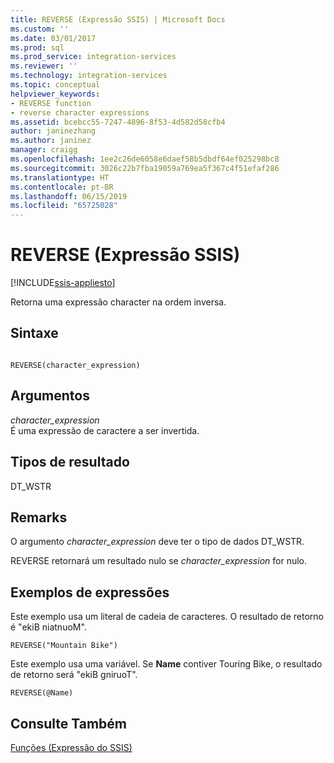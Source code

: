 ```yaml
---
title: REVERSE (Expressão SSIS) | Microsoft Docs
ms.custom: ''
ms.date: 03/01/2017
ms.prod: sql
ms.prod_service: integration-services
ms.reviewer: ''
ms.technology: integration-services
ms.topic: conceptual
helpviewer_keywords:
- REVERSE function
- reverse character expressions
ms.assetid: bcebcc55-7247-4896-8f53-4d582d58cfb4
author: janinezhang
ms.author: janinez
manager: craigg
ms.openlocfilehash: 1ee2c26de6058e6daef58b5dbdf64ef025298bc8
ms.sourcegitcommit: 3026c22b7fba19059a769ea5f367c4f51efaf286
ms.translationtype: HT
ms.contentlocale: pt-BR
ms.lasthandoff: 06/15/2019
ms.locfileid: "65725028"
---
```

# <a name="reverse-ssis-expression"></a>REVERSE (Expressão SSIS)

[!INCLUDE[ssis-appliesto](../../includes/ssis-appliesto-ssvrpluslinux-asdb-asdw-xxx.md)]


  Retorna uma expressão character na ordem inversa.  
  
## <a name="syntax"></a>Sintaxe  
  
```  
  
REVERSE(character_expression)  
```  
  
## <a name="arguments"></a>Argumentos  
 *character_expression*  
 É uma expressão de caractere a ser invertida.  
  
## <a name="result-types"></a>Tipos de resultado  
 DT_WSTR  
  
## <a name="remarks"></a>Remarks  
 O argumento *character_expression* deve ter o tipo de dados DT_WSTR.  
  
 REVERSE retornará um resultado nulo se *character_expression* for nulo.  
  
## <a name="expression-examples"></a>Exemplos de expressões  
 Este exemplo usa um literal de cadeia de caracteres. O resultado de retorno é "ekiB niatnuoM".  
  
```  
REVERSE("Mountain Bike")  
```  
  
 Este exemplo usa uma variável. Se **Name** contiver Touring Bike, o resultado de retorno será "ekiB gniruoT".  
  
```  
REVERSE(@Name)  
```  
  
## <a name="see-also"></a>Consulte Também  
 [Funções &#40;Expressão do SSIS&#41;](../../integration-services/expressions/functions-ssis-expression.md)  
  
  
